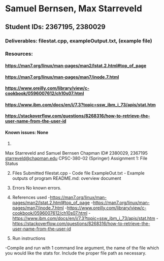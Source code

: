 # Samuel Bernsen, Max Starreveld
## Student IDs: 2367195, 2380029
### Deliverables: filestat.cpp, exampleOutput.txt, (example file)
### Resources:
#### https://man7.org/linux/man-pages/man2/lstat.2.html#top_of_page
#### https://man7.org/linux/man-pages/man7/inode.7.html
#### https://www.oreilly.com/library/view/c-cookbook/0596007612/ch10s07.html
#### https://www.ibm.com/docs/en/i/7.3?topic=ssw_ibm_i_73/apis/stat.htm
#### https://stackoverflow.com/questions/8268316/how-to-retrieve-the-user-name-from-the-user-id

#### Known issues: None

1.
  Max Starreveld and Samuel Bernsen
  Chapman ID# 2380029, 2367195
  starreveld@chapman.edu
  CPSC-380-02 (Springer)
  Assignment 1: File Status

2. Files Submitted
  filestat.cpp - Code file
  ExampleOut.txt - Example outputs of program
  README.md: overview document

3. Errors
  No known errors.

4. References used
  -https://man7.org/linux/man-pages/man2/lstat.2.html#top_of_page
  -https://man7.org/linux/man-pages/man7/inode.7.html
  -https://www.oreilly.com/library/view/c-cookbook/0596007612/ch10s07.html
  -https://www.ibm.com/docs/en/i/7.3?topic=ssw_ibm_i_73/apis/stat.htm
  -https://stackoverflow.com/questions/8268316/how-to-retrieve-the-user-name-from-the-user-id

5. Run instructions

  -Compile and run with 1 command line argument, the name of the file which you would like the stats for. Include the proper file path as necessary.
